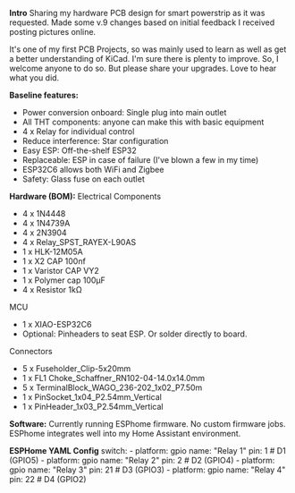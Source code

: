**Intro**
Sharing my hardware PCB design for smart powerstrip as it was requested.
Made some v.9 changes based on initial feedback I received posting pictures online.

It's one of my first PCB Projects, so was mainly used to learn as well as get a better understanding of KiCad.
I'm sure there is plenty to improve. So, I welcome anyone to do so. But please share your upgrades. Love to hear what you did.

**Baseline features:**
- Power conversion onboard: Single plug into main outlet
- All THT components: anyone can make this with basic equipment
-  4 x Relay for individual control
- Reduce interference: Star configuration
- Easy ESP: Off-the-shelf ESP32
- Replaceable: ESP in case of failure (I've blown a few in my time)
- ESP32C6 allows both WiFi and Zigbee
- Safety: Glass fuse on each outlet

**Hardware (BOM):**
Electrical Components
- 4 x 1N4448
- 4 x 1N4739A
- 4 x 2N3904
- 4 x	Relay_SPST_RAYEX-L90AS
- 1 x HLK-12M05A
- 1 x X2 CAP 100nf
- 1 x Varistor CAP VY2
- 1 x	Polymer cap	100µF
- 4 x Resistor 1kΩ

MCU
- 1 x XIAO-ESP32C6
- Optional: Pinheaders to seat ESP. Or solder directly to board.

Connectors  
- 5 x Fuseholder_Clip-5x20mm
- 1 x FL1	Choke_Schaffner_RN102-04-14.0x14.0mm
- 5 x TerminalBlock_WAGO_236-202_1x02_P7.50m
- 1 x	PinSocket_1x04_P2.54mm_Vertical
- 1 x	PinHeader_1x03_P2.54mm_Vertical




**Software:**
Currently running ESPhome firmware. No custom firmware jobs. ESPhome integrates well into my Home Assistant environment.

**ESPHome YAML Config**
  switch:
    - platform: gpio
      name: "Relay 1"
      pin: 1  # D1 (GPIO5)
    - platform: gpio
      name: "Relay 2"
      pin: 2  # D2 (GPIO4)
    - platform: gpio
      name: "Relay 3"
      pin: 21  # D3 (GPIO3)
    - platform: gpio
      name: "Relay 4"
      pin: 22  # D4 (GPIO2)
